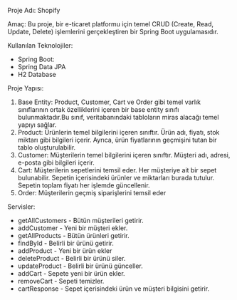 Proje Adı: Shopify

Amaç:
Bu proje, bir e-ticaret platformu için temel CRUD (Create, Read, Update, Delete) işlemlerini gerçekleştiren bir Spring Boot uygulamasıdır.

Kullanılan Teknolojiler:
- Spring Boot:
- Spring Data JPA
- H2 Database

Proje Yapısı:
1. Base Entity: Product, Customer, Cart ve Order gibi temel varlık sınıflarının ortak özelliklerini içeren bir base entity sınıfı bulunmaktadır.Bu sınıf, veritabanındaki tabloların miras alacağı temel yapıyı sağlar.
2. Product: Ürünlerin temel bilgilerini içeren sınıftır. Ürün adı, fiyatı, stok miktarı gibi bilgileri içerir. Ayrıca, ürün fiyatlarının geçmişini tutan bir tablo oluşturulabilir.
3. Customer: Müşterilerin temel bilgilerini içeren sınıftır. Müşteri adı, adresi, e-posta gibi bilgileri içerir.
4. Cart: Müşterilerin sepetlerini temsil eder. Her müşteriye ait bir sepet bulunabilir. Sepetin içerisindeki ürünler ve miktarları burada tutulur. Sepetin toplam fiyatı her işlemde güncellenir.
5. Order: Müşterilerin geçmiş siparişlerini temsil eder

Servisler:
- getAllCustomers - Bütün müşterileri getirir.
- addCustomer - Yeni bir müşteri ekler.
- getAllProducts - Bütün ürünleri getirir.
- findById - Belirli bir ürünü getirir.
- addProduct - Yeni bir ürün ekler
- deleteProduct - Belirli bir ürünü siler.
- updateProduct - Belirli bir ürünü günceller.
- addCart - Sepete yeni bir ürün ekler.
- removeCart - Sepeti temizler.
- cartResponse - Sepet içerisindeki ürün ve müşteri bilgisini getirir.
